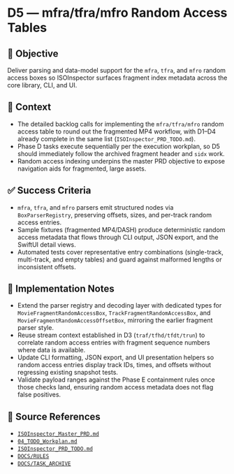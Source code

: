 # D5 — mfra/tfra/mfro Random Access Tables

## 🎯 Objective
Deliver parsing and data-model support for the `mfra`, `tfra`, and `mfro` random access boxes so ISOInspector surfaces fragment index metadata across the core library, CLI, and UI.

## 🧩 Context
- The detailed backlog calls for implementing the `mfra/tfra/mfro` random access table to round out the fragmented MP4 workflow, with D1–D4 already complete in the same list (`ISOInspector_PRD_TODO.md`).
- Phase D tasks execute sequentially per the execution workplan, so D5 should immediately follow the archived fragment header and `sidx` work.
- Random access indexing underpins the master PRD objective to expose navigation aids for fragmented, large assets.

## ✅ Success Criteria
- `mfra`, `tfra`, and `mfro` parsers emit structured nodes via `BoxParserRegistry`, preserving offsets, sizes, and per-track random access entries.
- Sample fixtures (fragmented MP4/DASH) produce deterministic random access metadata that flows through CLI output, JSON export, and the SwiftUI detail views.
- Automated tests cover representative entry combinations (single-track, multi-track, and empty tables) and guard against malformed lengths or inconsistent offsets.

## 🔧 Implementation Notes
- Extend the parser registry and decoding layer with dedicated types for `MovieFragmentRandomAccessBox`, `TrackFragmentRandomAccessBox`, and `MovieFragmentRandomAccessOffsetBox`, mirroring the earlier fragment parser style.
- Reuse stream context established in D3 (`traf/tfhd/tfdt/trun`) to correlate random access entries with fragment sequence numbers where data is available.
- Update CLI formatting, JSON export, and UI presentation helpers so random access entries display track IDs, times, and offsets without regressing existing snapshot tests.
- Validate payload ranges against the Phase E containment rules once those checks land, ensuring random access metadata does not flag false positives.

## 🧠 Source References
- [`ISOInspector_Master_PRD.md`](../AI/ISOViewer/ISOInspector_PRD_Full/ISOInspector_Master_PRD.md)
- [`04_TODO_Workplan.md`](../AI/ISOInspector_Execution_Guide/04_TODO_Workplan.md)
- [`ISOInspector_PRD_TODO.md`](../AI/ISOViewer/ISOInspector_PRD_TODO.md)
- [`DOCS/RULES`](../RULES)
- [`DOCS/TASK_ARCHIVE`](../TASK_ARCHIVE)

